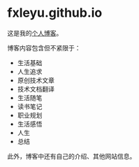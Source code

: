 # fxleyu.github.io


这是我的[个人博客](https://fxleyu.github.io/)。

博客内容包含但不紧限于：
- 生活基础
- 人生追求
- 原创技术文章
- 技术文档翻译
- 生活随笔
- 读书笔记
- 职业规划
- 生活感悟
- 人生
- 总结

此外，博客中还有自己的介绍、其他网站信息。
